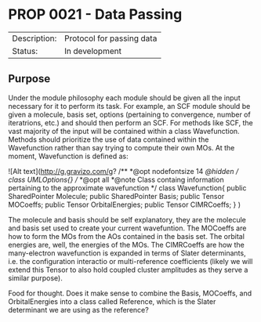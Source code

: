 # PROP 0021 - Data Passing

|                |                                           |
|:---------------|:------------------------------------------|
| Description:   | Protocol for passing data                 |
| Status:        | In development                            |


## Purpose

Under the module philosophy each module should be given all the input necessary for it to perform its task.  For example, an SCF module should be given a molecule, basis set, options (pertaining to convergence, number of iteratrions, etc.) and should then
perform an SCF.  For methods like SCF, the vast majority of the input will be contained within a class Wavefunction.  Methods should prioritize the use of data contained within the Wavefunction rather than say trying to compute their own MOs.  At the moment, Wavefunction is defined as:

![Alt text](http://g.gravizo.com/g?
/**
*@opt nodefontsize 14
*@hidden
*/
class UMLOptions{}
/**
*@opt all
*@note Class containg information pertaining to the approximate wavefunction
*/
class Wavefunction{
public SharedPointer Molecule;
public SharedPointer Basis;
public Tensor MOCoeffs;
public Tensor OrbitalEnergies;
public Tensor CIMRCoeffs;
}
)

The molecule and basis should be self explanatory, they are the molecule and basis set used to create your current wavefuntion.  The MOCoeffs are how to form the MOs from the AOs contained in the basis set.  The orbital energies are, well, the energies of the MOs.  The CIMRCoeffs are how the many-electron wavefunction is expanded in terms of Slater determinants, i.e. the configuration interactio or multi-reference coefficients (likely we will extend this Tensor to also hold coupled cluster amplitudes as they serve a similar purpose).

Food for thought.  Does it make sense to combine the Basis, MOCoeffs, and OrbitalEnergies into a class called Reference, which is the Slater determinant we are using as the reference?
